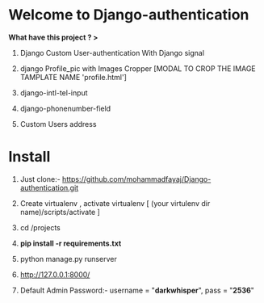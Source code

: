 # Welcome to Django-authentication

**What have this project ? >**

1. Django Custom User-authentication With Django signal

2. django Profile_pic with Images Cropper [MODAL TO CROP THE IMAGE TAMPLATE NAME 'profile.html']

3. django-intl-tel-input

4. django-phonenumber-field

5. Custom Users address

# Install

1. Just clone:- https://github.com/mohammadfayaj/Django-authentication.git

2. Create virtualenv , activate virtualenv [ (your virtulenv dir name)/scripts/activate ]

3. cd /projects

4. **pip install -r requirements.txt**

5. python manage.py runserver

6. http://127.0.0.1:8000/

7. Default Admin Password:- username = "**darkwhisper**", pass = "**2536**"
